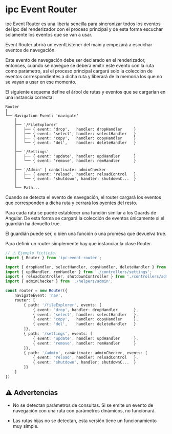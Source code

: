 # ipc Event Router
ipc Event Router es una libería  sencilla para sincronizar todos los eventos del ipc del renderizador con el proceso principal y de esta forma escuchar solamente los eventos que se van a usar.

Event Router abrirá un eventListener del main y empezará a escuchar eventos de navegación.

Este evento de navegación debe ser declarado en el renderizador, entonces, cuando se navegue se deberá emitir este evento con la ruta como parámetro, así el proceso principal cargará solo la colección de eventos correspondientes a dicha ruta y liberará de la memoria los que no se vayan a usar en ese momento.

El siguiente esquema define el árbol de rutas y eventos que se cargarían en una instancia correcta:

```
Router
│
└── Navigation Event: 'navigate'
    │
    ├── '/FileExplorer'
    │   ├── { event: 'drop',   handler: dropHandler     }
    │   ├── { event: 'select', handler: selectHandler   }
    │   ├── { event: 'copy',   handler: copyHandler     }
    │   └── { event: 'del',    handler: deleteHandler   }
    │
    ├── '/Settings'
    │   ├── { event: 'update', handler: updHandler      }
    │   └── { event: 'remove', handler: remHandler      }
    │
    ├── '/Admin' | canActivate: adminChecker
    │   ├── { event: 'reload', handler: reloadControl   }
    │   └── { event: 'shutdown', handler: shutdownC...  }
    │
    └── Path...
```

Cuando se detecta el evento de navegación, el router cargará los eventos que corresponden a dicha ruta y cerrará los oyentes del resto.

Para cada ruta se puede establecer una función similar a los Guards de Angular. De esta forma se cargará la colección de eventos únicamente si el guardián ha devuelto true.

El guardián puede ser, o bien una función o una promesa que devuelva true.

Para definir un router simplemente hay que instanciar la clase Router.

```TypeScript
// ⚠️ Ejemplo ficticio.
import { Router } from 'ipc-event-router';

import { dropHandler, selectHandler, copyHandler, deleteHandler } from './controllers/fs';
import { updHandler, remHandler } from './controllers/settings';
import { reloadController, shutdownController } from './controllers/admin';
import { adminChecker } from './helpers/admin';

const router = new Router({
    navigateEvent: 'nav',
    router: [
        { path: '/fileExplorer', events: [
            { event: 'drop', handler: dropHandler       },
            { event: 'select', handler: selectHandler   },
            { event: 'copy',   handler: copyHandler     },
            { event: 'del',    handler: deleteHandler   }
        ]},
        { path: '/settings', events: [
            { event: 'update', handler: updHandler      },
            { event: 'remove', handler: remHandler      }
        ]},
        { path: '/admin', canActivate: adminChecker, events: [
            { event: 'reload', handler: reloadControl   },
            { event: 'shutdown', handler: shutdownC...  }
        ]}
    ]
})
```

## ⚠️ Advertencias 

- No se detectan parámetros de consultas. Si se emite un evento de navegación con una ruta con parámetros dinámicos, no funcionará.

- Las rutas hijas no se detectan, esta versión tiene un funcionamiento muy simple.